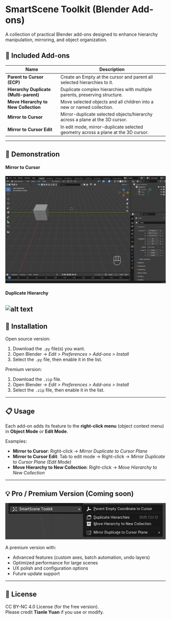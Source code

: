 # SmartScene Toolkit (Blender Add-ons)

A collection of practical Blender add-ons designed to enhance hierarchy manipulation, mirroring, and object organization.  

## 🧩 Included Add-ons

| Name | Description |
|------|-------------|
| **Parent to Cursor (ECP)** | Create an Empty at the cursor and parent all selected hierarchies to it. |
| **Hierarchy Duplicate (Multi-parent)** | Duplicate complex hierarchies with multiple parents, preserving structure. |
| **Move Hierarchy to New Collection** | Move selected objects and all children into a new or named collection. |
| **Mirror to Cursor** | Mirror-duplicate selected objects/hierarchy across a plane at the 3D cursor. |
| **Mirror to Cursor Edit** | In edit mode, mirror-duplicate selected geometry across a plane at the 3D cursor.|

---

## 🎥 Demonstration

#### Mirror to Cursor
![alt text](parent_to_cursor.gif)

#### Duplicate Hierarchy
![alt text](duplicate_hierarchies.gif)
---

## 🔧 Installation

Open source version:
1. Download the `.py` file(s) you want.
2. Open Blender → *Edit > Preferences > Add-ons > Install*
3. Select the `.py` file, then enable it in the list.

Premium version:
1. Download the `.zip` file.
2. Open Blender → *Edit > Preferences > Add-ons > Install*
3. Select the `.zip` file, then enable it in the list.

---

## 📋 Usage

Each add-on adds its feature to the **right-click menu** (object context menu) in **Object Mode** or **Edit Mode**.

Examples:
- **Mirror to Cursor**: Right-click → *Mirror Duplicate to Cursor Plane*
- **Mirror to Cursor Edit**: Tab to edit mode → Right-click → *Mirror Duplicate to Cursor Plane (Edit Mode)*
- **Move Hierarchy to New Collection**: Right-click → *Move Hierarchy to New Collection*

---

## 💡 Pro / Premium Version (Coming soon)

![alt text](image.png)

A premium version with:
- Advanced features (custom axes, batch automation, undo layers)
- Optimized performance for large scenes
- UX polish and configuration options
- Future update support

---

## 📜 License

CC BY-NC 4.0 License (for the free version).  
Please credit **Tianle Yuan** if you use or modify.


